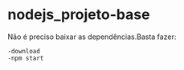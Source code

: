 # nodejs_projeto-base
Não é preciso baixar as dependências.Basta fazer:<br>

`-download`<br>
`-npm start`
